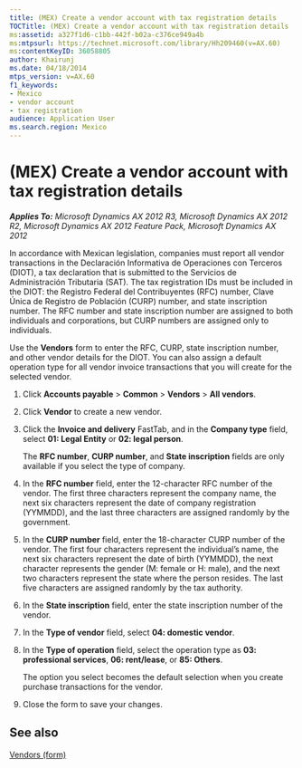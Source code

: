 ```yaml
---
title: (MEX) Create a vendor account with tax registration details
TOCTitle: (MEX) Create a vendor account with tax registration details
ms:assetid: a327f1d6-c1bb-442f-b02a-c376ce949a4b
ms:mtpsurl: https://technet.microsoft.com/library/Hh209460(v=AX.60)
ms:contentKeyID: 36058805
author: Khairunj
ms.date: 04/18/2014
mtps_version: v=AX.60
f1_keywords:
- Mexico
- vendor account
- tax registration
audience: Application User
ms.search.region: Mexico
---
```


# (MEX) Create a vendor account with tax registration details 


_**Applies To:** Microsoft Dynamics AX 2012 R3, Microsoft Dynamics AX 2012 R2, Microsoft Dynamics AX 2012 Feature Pack, Microsoft Dynamics AX 2012_

In accordance with Mexican legislation, companies must report all vendor transactions in the Declaración Informativa de Operaciones con Terceros (DIOT), a tax declaration that is submitted to the Servicios de Administración Tributaria (SAT). The tax registration IDs must be included in the DIOT: the Registro Federal del Contribuyentes (RFC) number, Clave Única de Registro de Población (CURP) number, and state inscription number. The RFC number and state inscription number are assigned to both individuals and corporations, but CURP numbers are assigned only to individuals.

Use the **Vendors** form to enter the RFC, CURP, state inscription number, and other vendor details for the DIOT. You can also assign a default operation type for all vendor invoice transactions that you will create for the selected vendor.

1.  Click **Accounts payable** \> **Common** \> **Vendors** \> **All vendors**.

2.  Click **Vendor** to create a new vendor.

3.  Click the **Invoice and delivery** FastTab, and in the **Company type** field, select **01: Legal Entity** or **02: legal person**.
    
    The **RFC number**, **CURP number**, and **State inscription** fields are only available if you select the type of company.

4.  In the **RFC number** field, enter the 12-character RFC number of the vendor. The first three characters represent the company name, the next six characters represent the date of company registration (YYMMDD), and the last three characters are assigned randomly by the government.

5.  In the **CURP number** field, enter the 18-character CURP number of the vendor. The first four characters represent the individual’s name, the next six characters represent the date of birth (YYMMDD), the next character represents the gender (M: female or H: male), and the next two characters represent the state where the person resides. The last five characters are assigned randomly by the tax authority.

6.  In the **State inscription** field, enter the state inscription number of the vendor.

7.  In the **Type of vendor** field, select **04: domestic vendor**.

8.  In the **Type of operation** field, select the operation type as **03: professional services**, **06: rent/lease**, or **85: Others**.
    
    The option you select becomes the default selection when you create purchase transactions for the vendor.

9.  Close the form to save your changes.

## See also

[Vendors (form)](https://technet.microsoft.com/library/aa592162\(v=ax.60\))

  


